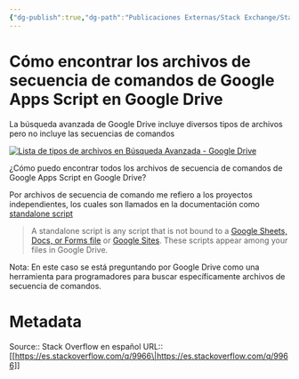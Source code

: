 ```yaml
---
{"dg-publish":true,"dg-path":"Publicaciones Externas/Stack Exchange/Stack Overflow en español/es.stackoverflow.com-9966.md","permalink":"/publicaciones-externas/stack-exchange/stack-overflow-en-espanol/es-stackoverflow-com-9966/","title":"Cómo encontrar los archivos de secuencia de comandos de Google Apps Script en Google Drive","hide":true,"noteIcon":"\"0\"","created":"2024-04-03T12:49:10.592-06:00","updated":"2024-04-05T16:43:48.606-06:00"}
---
```


# Cómo encontrar los archivos de secuencia de comandos de Google Apps Script en Google Drive

La búsqueda avanzada de Google Drive incluye diversos tipos de archivos pero no incluye las secuencias de comandos

[![Lista de tipos de archivos en Búsqueda Avanzada - Google Drive ][1]][1]


  [1]: https://i.stack.imgur.com/Yttao.png

¿Cómo puedo encontrar todos los archivos de secuencia de comandos de Google Apps Script en Google Drive?

Por archivos de secuencia de comando me refiero a los proyectos independientes, los cuales son llamados en la documentación como [standalone script](https://developers.google.com/apps-script/guides/standalone)

> A standalone script is any script that is not bound to a [Google
> Sheets, Docs, or Forms file](https://developers.google.com/apps-script/guides/bound) or [Google Sites](https://developers.google.com/apps-script/guides/web). These scripts appear
> among your files in Google Drive.



Nota: En este caso se está preguntando por Google Drive como una herramienta para programadores para buscar específicamente archivos de secuencia de comandos.

# Metadata
Source:: Stack Overflow en español
URL:: [[https://es.stackoverflow.com/q/9966\|https://es.stackoverflow.com/q/9966]]

